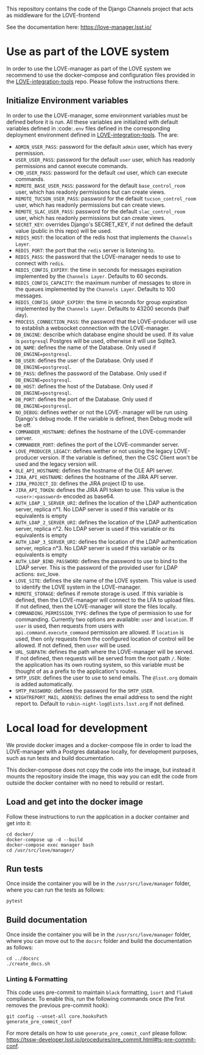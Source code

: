 This repository contains the code of the Django Channels project that acts as middleware for the LOVE-frontend

See the documentation here: https://love-manager.lsst.io/

# Use as part of the LOVE system

In order to use the LOVE-manager as part of the LOVE system we recommend to use the docker-compose and configuration files provided in the [LOVE-integration-tools](https://github.com/lsst-ts/LOVE-integration-tools) repo. Please follow the instructions there.

## Initialize Environment variables

In order to use the LOVE-manager, some environment variables must be defined before it is run.
All these variables are initialized with default variables defined in :code:`.env` files defined in the corresponding deployment environment defined in [LOVE-integration-tools](https://github.com/lsst-ts/LOVE-integration-tools). The are:

- `ADMIN_USER_PASS`: password for the default `admin` user, which has every permission.
- `USER_USER_PASS`: password for the default `user` user, which has readonly permissions and cannot execute commands.
- `CMD_USER_PASS`: password for the default `cmd` user, which can execute commands.
- `REMOTE_BASE_USER_PASS`: password for the default `base_control_room` user, which has readonly permissions but can create views.
- `REMOTE_TUCSON_USER_PASS`: password for the default `tucson_control_room` user, which has readonly permissions but can create views.
- `REMOTE_SLAC_USER_PASS`: password for the default `slac_control_room` user, which has readonly permissions but can create views.
- `SECRET_KEY`: overrides Django's SECRET_KEY, if not defined the default value (public in this repo) will be used.
- `REDIS_HOST`: the location of the redis host that implements the `Channels Layer`.
- `REDIS_PORT`: the port that the `redis` server is listening to.
- `REDIS_PASS`: the password that the LOVE-manager needs to use to connect with `redis`.
- `REDIS_CONFIG_EXPIRY`: the time in seconds for messages expiration implemented by the `Channels Layer`. Defaults to 60 seconds.
- `REDIS_CONFIG_CAPACITY`: the maximum number of messages to store in the queues implemented by the `Channels Layer`. Defaults to 100 messages.
- `REDIS_CONFIG_GROUP_EXPIRY`: the time in seconds for group expiration implemented by the `Channels Layer`. Defaults to 43200 seconds (half day).
- `PROCESS_CONNECTION_PASS`: the password that the LOVE-producer will use to establish a websocket connection with the LOVE-manager.
- `DB_ENGINE`: describe which database engine should be used. If its value is `postgresql` Postgres will be used, otherwise it will use Sqlite3.
- `DB_NAME`: defines the name of the Database. Only used if `DB_ENGINE=postgresql`.
- `DB_USER`: defines the user of the Database. Only used if `DB_ENGINE=postgresql`.
- `DB_PASS`: defines the password of the Database. Only used if `DB_ENGINE=postgresql`.
- `DB_HOST`: defines the host of the Database. Only used if `DB_ENGINE=postgresql`.
- `DB_PORT`: defines the port of the Database. Only used if `DB_ENGINE=postgresql`.
- `NO_DEBUG`: defines wether or not the LOVE-.manager will be run using Django's debug mode. If the variable is defined, then Debug mode will be off.
- `COMMANDER_HOSTNAME`: defines the hostname of the LOVE-commander server.
- `COMMANDER_PORT`: defines the port of the LOVE-commander server.
- `LOVE_PRODUCER_LEGACY`: defines wether or not ussing the legacy LOVE-producer version. If the variable is defined, then the CSC Client won't be used and the legacy version will.
- `OLE_API_HOSTNAME`: defines the hostname of the OLE API server.
- `JIRA_API_HOSTNAME`: defines the hostname of the JIRA API server.
- `JIRA_PROJECT_ID`: defines the JIRA project ID to use.
- `JIRA_API_TOKEN`: defines the JIRA API token to use. This value is the `<user>:<password>` encoded as base64.
- `AUTH_LDAP_1_SERVER_URI`: defines the location of the LDAP authentication server, replica n°1. No LDAP server is used if this variable or its equivalents is empty
- `AUTH_LDAP_2_SERVER_URI`: defines the location of the LDAP authentication server, replica n°2. No LDAP server is used if this variable or its equivalents is empty
- `AUTH_LDAP_3_SERVER_URI`: defines the location of the LDAP authentication server, replica n°3. No LDAP server is used if this variable or its equivalents is empty
- `AUTH_LDAP_BIND_PASSWORD`: defines the password to use to bind to the LDAP server. This is the password of the provided user for LDAP actions: svc_love.
- `LOVE_SITE`: defines the site name of the LOVE system. This value is used to identify the LOVE system in the LOVE-manager.
- `REMOTE_STORAGE`: defines if remote storage is used. If this variable is defined, then the LOVE-manager will connect to the LFA to upload files. If not defined, then the LOVE-manager will store the files locally.
- `COMMANDING_PERMISSION_TYPE`: defines the type of permission to use for commanding. Currently two options are available: `user` and `location`. If `user` is used, then requests from users with `api.command.execute_command` permission are allowed. If `location` is used, then only requests from the configured location of control will be allowed. If not defined, then `user` will be used.
- `URL_SUBPATH`: defines the path where the LOVE-manager will be served. If not defined, then requests will be served from the root path `/`. Note: the application has its own routing system, so this variable must be thought of as a prefix to the application's routes.
- `SMTP_USER`: defines the user to use to send emails. The `@lsst.org` domain is added automatically.
- `SMTP_PASSWORD`: defines the password for the `SMTP_USER`.
- `NIGHTREPORT_MAIL_ADDRESS`: defines the email address to send the night report to. Default to `rubin-night-log@lists.lsst.org` if not defined.

# Local load for development

We provide docker images and a docker-compose file in order to load the LOVE-manager with a Postgres database locally, for development purposes, such as run tests and build documentation.

This docker-compose does not copy the code into the image, but instead it mounts the repository inside the image, this way you can edit the code from outside the docker container with no need to rebuild or restart.

## Load and get into the docker image

Follow these instructions to run the application in a docker container and get into it:

```
cd docker/
docker-compose up -d --build
docker-compose exec manager bash
cd /usr/src/love/manager/
```

## Run tests

Once inside the container you will be in the `/usr/src/love/manager` folder, where you can run the tests as follows:

```
pytest
```

## Build documentation

Once inside the container you will be in the `/usr/src/love/manager` folder, where you can move out to the `docsrc` folder and build the documentation as follows:

```
cd ../docsrc
./create_docs.sh
```

### Linting & Formatting
This code uses pre-commit to maintain `black` formatting, `ìsort` and `flake8` compliance. To enable this, run the following commands once (the first removes the previous pre-commit hook):

```
git config --unset-all core.hooksPath
generate_pre_commit_conf
```

For more details on how to use `generate_pre_commit_conf` please follow: https://tssw-developer.lsst.io/procedures/pre_commit.html#ts-pre-commit-conf.
